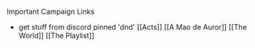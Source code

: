 Important Campaign Links
- get stuff from discord pinned 'dnd'
[[Acts]]
[[A Mao de Auror]]
[[The World]]
[[The Playlist]]